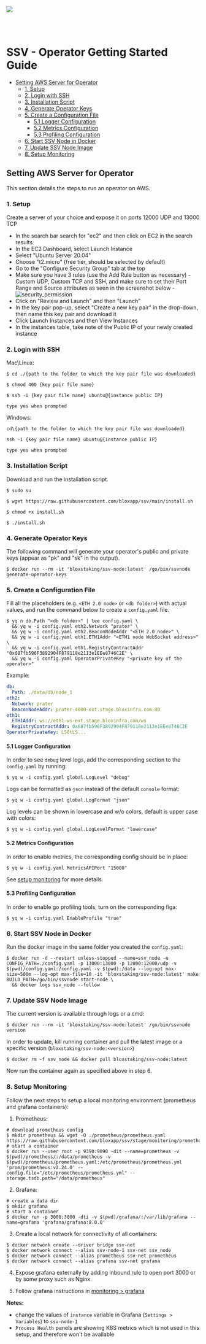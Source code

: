[<img src="./resources/bloxstaking_header_image.png" >](https://www.bloxstaking.com/)

<br>
<br>

# SSV - Operator Getting Started Guide

* [Setting AWS Server for Operator](#setting-aws-server-for-operator)
  + [1. Setup](#1-setup)
  + [2. Login with SSH](#2-login-with-ssh)
  + [3. Installation Script](#3-installation-script)
  + [4. Generate Operator Keys](#4-generate-operator-keys)
  + [5. Create a Configuration File](#5-create-a-configuration-file)
    - [5.1 Logger Configuration](#51-logger-configuration)
    - [5.2 Metrics Configuration](#52-metrics-configuration)
    - [5.3 Profiling Configuration](#53-profiling-configuration)
  + [6. Start SSV Node in Docker](#6-start-ssv-node-in-docker)
  + [7. Update SSV Node Image](#7-update-ssv-node-image)
  + [8. Setup Monitoring](#8-setup-monitoring)

## Setting AWS Server for Operator

This section details the steps to run an operator on AWS.

### 1. Setup

Create a server of your choice and expose it on ports 12000 UDP and 13000 TCP
- In the search bar search for "ec2" and then click on EC2 in the search results
- In the EC2 Dashboard, select Launch Instance
- Select "Ubuntu Server 20.04"
- Choose "t2.micro" (free tier, should be selected by default)
- Go to the "Configure Security Group" tab at the top
- Make sure you have 3 rules (use the Add Rule button as necessary) - Custom UDP, Custom TCP and SSH, and make sure to set their Port Range and Source attributes as seen in the screenshot below -
![security_permission](./resources/security_permission.png)
- Click on "Review and Launch" and then "Launch"
- In the key pair pop-up, select "Create a new key pair" in the drop-down, then name this key pair and download it
- Click Launch Instances and then View Instances
- In the instances table, take note of the Public IP of your newly created instance

### 2. Login with SSH

Mac\Linux:

```
$ cd ./{path to the folder to which the key pair file was downloaded}

$ chmod 400 {key pair file name}

$ ssh -i {key pair file name} ubuntu@{instance public IP}

type yes when prompted
```

Windows:
```
cd\{path to the folder to which the key pair file was downloaded}

ssh -i {key pair file name} ubuntu@{instance public IP}

type yes when prompted
```

### 3. Installation Script

Download and run the installation script.

```
$ sudo su

$ wget https://raw.githubusercontent.com/bloxapp/ssv/main/install.sh

$ chmod +x install.sh

$ ./install.sh
```

### 4. Generate Operator Keys

The following command will generate your operator's public and private keys (appear as "pk" and "sk" in the output). 

```
$ docker run --rm -it 'bloxstaking/ssv-node:latest' /go/bin/ssvnode generate-operator-keys
```

### 5. Create a Configuration File

Fill all the placeholders (e.g. `<ETH 2.0 node>` or `<db folder>`) with actual values,
and run the command below to create a `config.yaml` file.


```
$ yq n db.Path "<db folder>" | tee config.yaml \
  && yq w -i config.yaml eth2.Network "prater" \
  && yq w -i config.yaml eth2.BeaconNodeAddr "<ETH 2.0 node>" \
  && yq w -i config.yaml eth1.ETH1Addr "<ETH1 node WebSocket address>" \
  && yq w -i config.yaml eth1.RegistryContractAddr "0x687fb596F3892904F879118e2113e1EEe8746C2E" \
  && yq w -i config.yaml OperatorPrivateKey "<private key of the operator>"
```

Example:

```yaml
db:
  Path: ./data/db/node_1
eth2:
  Network: prater
  BeaconNodeAddr: prater-4000-ext.stage.bloxinfra.com:80
eth1:
  ETH1Addr: ws://eth1-ws-ext.stage.bloxinfra.com/ws
  RegistryContractAddr: 0x687fb596F3892904F879118e2113e1EEe8746C2E
OperatorPrivateKey: LS0tLS...
```

  #### 5.1 Logger Configuration

  In order to see `debug` level logs, add the corresponding section to the `config.yaml` by running:

  ```
  $ yq w -i config.yaml global.LogLevel "debug"
  ```

  Logs can be formatted as `json` instead of the default `console` format:

  ```
  $ yq w -i config.yaml global.LogFormat "json"
  ```

  Log levels can be shown in lowercase and w/o colors, default is upper case with colors:

  ```
  $ yq w -i config.yaml global.LogLevelFormat "lowercase"
  ```

  #### 5.2 Metrics Configuration

  In order to enable metrics, the corresponding config should be in place:

  ```
  $ yq w -i config.yaml MetricsAPIPort "15000"
  ```

  See [setup monitoring](#8-setup-monitoring) for more details.

  #### 5.3 Profiling Configuration

  In order to enable go profiling tools, turn on the corresponding flga:

  ```
  $ yq w -i config.yaml EnableProfile "true"
  ```

### 6. Start SSV Node in Docker

Run the docker image in the same folder you created the `config.yaml`:

```shell
$ docker run -d --restart unless-stopped --name=ssv_node -e CONFIG_PATH=./config.yaml -p 13000:13000 -p 12000:12000/udp -v $(pwd)/config.yaml:/config.yaml -v $(pwd):/data --log-opt max-size=500m --log-opt max-file=10 -it 'bloxstaking/ssv-node:latest' make BUILD_PATH=/go/bin/ssvnode start-node \
  && docker logs ssv_node --follow
```

### 7. Update SSV Node Image

The current version is available through logs or a cmd:
```shell
$ docker run --rm -it 'bloxstaking/ssv-node:latest' /go/bin/ssvnode version
```

In order to update, kill running container and pull the latest image or a specific version (`bloxstaking/ssv-node:<version>`)
```shell
$ docker rm -f ssv_node && docker pull bloxstaking/ssv-node:latest
```

Now run the container again as specified above in step 6.

### 8. Setup Monitoring

Follow the next steps to setup a local monitoring environment (prometheus and grafana containers):

1. Prometheus:
```shell
# download prometheus config
$ mkdir prometheus && wget -O ./prometheus/prometheus.yaml https://raw.githubusercontent.com/bloxapp/ssv/stage/monitoring/prometheus/prometheus.yaml
# start a container
$ docker run --user root -p 9390:9090 -dit --name=prometheus -v $(pwd)/prometheus/:/data/prometheus -v $(pwd)/prometheus/prometheus.yaml:/etc/prometheus/prometheus.yml 'prom/prometheus:v2.24.0' --config.file="/etc/prometheus/prometheus.yml" --storage.tsdb.path="/data/prometheus"
```

2. Grafana:
```shell
# create a data dir
$ mkdir grafana
# start a container
$ docker run -p 3000:3000 -dti -v $(pwd)/grafana/:/var/lib/grafana --name=grafana 'grafana/grafana:8.0.0'
```

3. Create a local network for connectivity of all containers:
```shell
$ docker network create --driver bridge ssv-net
$ docker network connect --alias ssv-node-1 ssv-net ssv_node
$ docker network connect --alias prometheus ssv-net prometheus
$ docker network connect --alias grafana ssv-net grafana
```

4. Expose grafana externally by adding inbound rule to open port 3000 or by some proxy such as Nginx.

5. Follow grafana instructions in [monitoring > grafana](../monitoring/README.md#grafana)

**Notes:**
* change the values of `instance` variable in Grafana (`Settings > Variables`) to `ssv-node-1`
* `Process Health` panels are showing K8S metrics which is not used in this setup, and therefore won't be available

